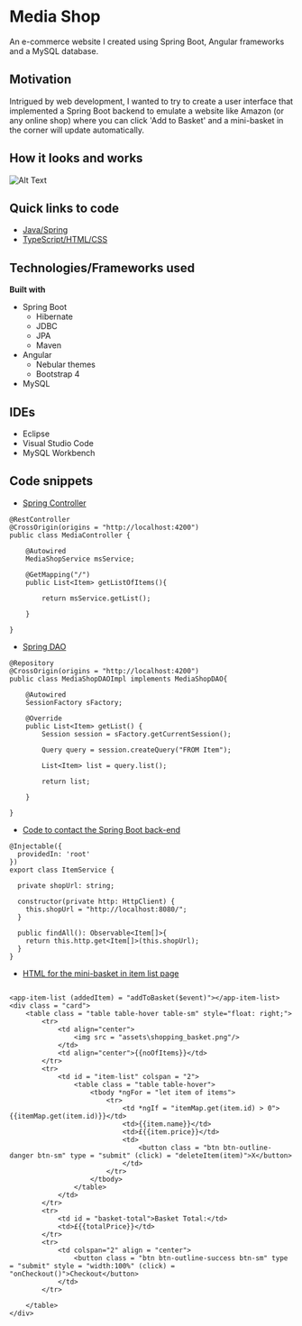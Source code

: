 # Media Shop
An e-commerce website I created using Spring Boot, Angular frameworks and a MySQL database.
## Motivation
Intrigued by web development, I wanted to try to create a user interface that implemented a Spring Boot backend to emulate a website like Amazon (or any online shop) where you can click 'Add to Basket' and a mini-basket in the corner will update automatically.
## How it looks and works
![Alt Text](https://media.giphy.com/media/eyzJKlN4X3PkpuQBXd/giphy.gif)
## Quick links to code
- [Java/Spring](https://github.com/PSReyat/Media-Shop/tree/master/src/main/java/com/angularboot/mediashop)
- [TypeScript/HTML/CSS](https://github.com/PSReyat/Media-Shop/tree/master/src/app)
## Technologies/Frameworks used
**Built with**
- Spring Boot
  - Hibernate
  - JDBC
  - JPA
  - Maven
- Angular
  - Nebular themes
  - Bootstrap 4
- MySQL
## IDEs
- Eclipse
- Visual Studio Code
- MySQL Workbench
## Code snippets
- [Spring Controller](https://github.com/PSReyat/Media-Shop/blob/master/src/main/java/com/angularboot/mediashop/controller/MediaController.java)

```
@RestController
@CrossOrigin(origins = "http://localhost:4200")
public class MediaController {
	
	@Autowired
	MediaShopService msService;
	
	@GetMapping("/")
	public List<Item> getListOfItems(){
		
		return msService.getList();
		
	}

}
```
- [Spring DAO](https://github.com/PSReyat/Media-Shop/blob/master/src/main/java/com/angularboot/mediashop/dao/MediaShopDAOImpl.java)

```
@Repository
@CrossOrigin(origins = "http://localhost:4200")
public class MediaShopDAOImpl implements MediaShopDAO{
	
	@Autowired
	SessionFactory sFactory;

	@Override
	public List<Item> getList() {
		Session session = sFactory.getCurrentSession();
		
		Query query = session.createQuery("FROM Item");
		
		List<Item> list = query.list();
		
		return list;
		
	}

}
```
- [Code to contact the Spring Boot back-end](https://github.com/PSReyat/Media-Shop/blob/master/src/app/Service/item-service/item-service.service.ts)
```
@Injectable({
  providedIn: 'root'
})
export class ItemService {

  private shopUrl: string;

  constructor(private http: HttpClient) { 
    this.shopUrl = "http://localhost:8080/";
  }

  public findAll(): Observable<Item[]>{
    return this.http.get<Item[]>(this.shopUrl);
  }
}
```
- [HTML for the mini-basket in item list page](https://github.com/PSReyat/Media-Shop/tree/master/src/app/Components/item-checkout-list)
```
  
<app-item-list (addedItem) = "addToBasket($event)"></app-item-list>
<div class = "card">
    <table class = "table table-hover table-sm" style="float: right;">
        <tr>
            <td align="center">
                <img src = "assets\shopping_basket.png"/>
            </td>
            <td align="center">{{noOfItems}}</td>
        </tr>
        <tr>
            <td id = "item-list" colspan = "2">
                <table class = "table table-hover">
                    <tbody *ngFor = "let item of items">
                        <tr>
                            <td *ngIf = "itemMap.get(item.id) > 0">{{itemMap.get(item.id)}}</td>
                            <td>{{item.name}}</td>
                            <td>£{{item.price}}</td>
                            <td>
                                <button class = "btn btn-outline-danger btn-sm" type = "submit" (click) = "deleteItem(item)">X</button>
                            </td>
                        </tr>
                    </tbody>
                </table>
            </td>
        </tr>
        <tr>
            <td id = "basket-total">Basket Total:</td>
            <td>£{{totalPrice}}</td>
        </tr>
        <tr>
            <td colspan="2" align = "center">
                <button class = "btn btn-outline-success btn-sm" type = "submit" style = "width:100%" (click) = "onCheckout()">Checkout</button>
            </td>
        </tr>
        
    </table>
</div>
```

